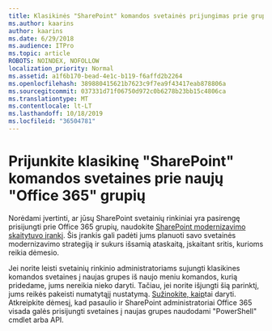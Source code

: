 ```yaml
---
title: Klasikinės "SharePoint" komandos svetainės prijungimas prie grupės
ms.author: kaarins
author: kaarins
ms.date: 6/29/2018
ms.audience: ITPro
ms.topic: article
ROBOTS: NOINDEX, NOFOLLOW
localization_priority: Normal
ms.assetid: a1f6b170-bead-4e1c-b119-f6affd2b2264
ms.openlocfilehash: 389880415621b7623c9f7ea9f43417eab878806a
ms.sourcegitcommit: 037331d71f06750d972c0b6278b23bb15c4806ca
ms.translationtype: MT
ms.contentlocale: lt-LT
ms.lasthandoff: 10/18/2019
ms.locfileid: "36504781"
---
```

# <a name="connect-classic-sharepoint-team-sites-to-new-office-365-groups"></a>Prijunkite klasikinę "SharePoint" komandos svetaines prie naujų "Office 365" grupių

Norėdami įvertinti, ar jūsų SharePoint svetainių rinkiniai yra pasirengę prisijungti prie Office 365 grupių, naudokite [SharePoint modernizavimo skaitytuvo įrankį](https://go.microsoft.com/fwlink/?linkid=873066). Šis įrankis gali padėti jums planuoti savo svetainės modernizavimo strategiją ir sukurs išsamią ataskaitą, įskaitant sritis, kurioms reikia dėmesio.
  
Jei norite leisti svetainių rinkinio administratoriams sujungti klasikines komandos svetaines į naujas grupes iš naujo meniu komandos, kurią pridedame, jums nereikia nieko daryti. Tačiau, jei norite išjungti šią parinktį, jums reikės pakeisti numatytąjį nustatymą. [Sužinokite, kaip](https://go.microsoft.com/fwlink/?linkid=2004316)tai daryti. Atkreipkite dėmesį, kad pasaulio ir SharePoint administratoriai Office 365 visada galės prisijungti svetaines į naujas grupes naudodami "PowerShell" cmdlet arba API.
  

